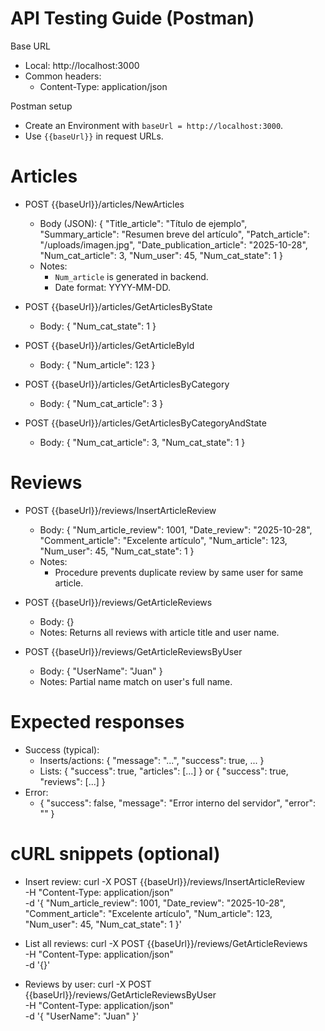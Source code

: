 # API Testing Guide (Postman)

Base URL
- Local: http://localhost:3000
- Common headers:
  - Content-Type: application/json

Postman setup
- Create an Environment with `baseUrl = http://localhost:3000`.
- Use `{{baseUrl}}` in request URLs.

# Articles

- POST {{baseUrl}}/articles/NewArticles
  - Body (JSON):
    {
      "Title_article": "Título de ejemplo",
      "Summary_article": "Resumen breve del artículo",
      "Patch_article": "/uploads/imagen.jpg",
      "Date_publication_article": "2025-10-28",
      "Num_cat_article": 3,
      "Num_user": 45,
      "Num_cat_state": 1
    }
  - Notes:
    - `Num_article` is generated in backend.
    - Date format: YYYY-MM-DD.

- POST {{baseUrl}}/articles/GetArticlesByState
  - Body:
    { "Num_cat_state": 1 }

- POST {{baseUrl}}/articles/GetArticleById
  - Body:
    { "Num_article": 123 }

- POST {{baseUrl}}/articles/GetArticlesByCategory
  - Body:
    { "Num_cat_article": 3 }

- POST {{baseUrl}}/articles/GetArticlesByCategoryAndState
  - Body:
    { "Num_cat_article": 3, "Num_cat_state": 1 }

# Reviews

- POST {{baseUrl}}/reviews/InsertArticleReview
  - Body:
    {
      "Num_article_review": 1001,
      "Date_review": "2025-10-28",
      "Comment_article": "Excelente artículo",
      "Num_article": 123,
      "Num_user": 45,
      "Num_cat_state": 1
    }
  - Notes:
    - Procedure prevents duplicate review by same user for same article.

- POST {{baseUrl}}/reviews/GetArticleReviews
  - Body: {}
  - Notes: Returns all reviews with article title and user name.

- POST {{baseUrl}}/reviews/GetArticleReviewsByUser
  - Body:
    { "UserName": "Juan" }
  - Notes: Partial name match on user's full name.

# Expected responses
- Success (typical):
  - Inserts/actions: { "message": "...", "success": true, ... }
  - Lists: { "success": true, "articles": [...] } or { "success": true, "reviews": [...] }
- Error:
  - { "success": false, "message": "Error interno del servidor", "error": "<detalle>" }

# cURL snippets (optional)
- Insert review:
  curl -X POST {{baseUrl}}/reviews/InsertArticleReview \
    -H "Content-Type: application/json" \
    -d '{
      "Num_article_review": 1001,
      "Date_review": "2025-10-28",
      "Comment_article": "Excelente artículo",
      "Num_article": 123,
      "Num_user": 45,
      "Num_cat_state": 1
    }'

- List all reviews:
  curl -X POST {{baseUrl}}/reviews/GetArticleReviews \
    -H "Content-Type: application/json" \
    -d '{}'

- Reviews by user:
  curl -X POST {{baseUrl}}/reviews/GetArticleReviewsByUser \
    -H "Content-Type: application/json" \
    -d '{ "UserName": "Juan" }'
